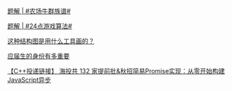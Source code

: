 [题解 | #农场牛群族谱#](https://www.nowcoder.com/discuss/518276840922914816?fromPut=jj-github&urlSource=extension-api)

[题解 | #24点游戏算法#](https://www.nowcoder.com/discuss/518281212260098048?fromPut=jj-github&urlSource=extension-api)

[这种结构图是用什么工具画的？](https://www.nowcoder.com/feed/main/detail/e83e19f66c644fd6b1dd5ce3f1d96833?fromPut=jj-github&urlSource=extension-api)

[应届生的身份有多重要](https://www.nowcoder.com/feed/main/detail/da7aaf09c78b4b61a84fbd8b69bdec12?fromPut=jj-github&urlSource=extension-api)

[【C++投递链接】 海投共 132 家提前批&amp;秋招](https://www.nowcoder.com/feed/main/detail/2c371c63aa2e4bc89d160d440f05366c?fromPut=jj-github&urlSource=extension-api)[简易Promise实现：从零开始构建JavaScript异步](https://www.nowcoder.com/discuss/518283389015814144?fromPut=jj-github&urlSource=extension-api)